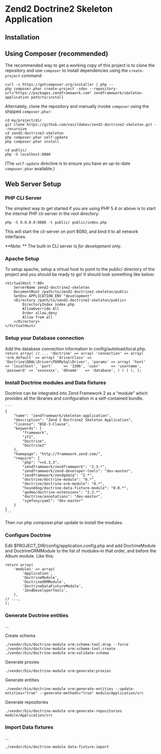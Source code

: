 Zend2 Doctrine2 Skeleton Application
=======================


Installation
------------

Using Composer (recommended)
----------------------------
The recommended way to get a working copy of this project is to clone the repository
and use `composer` to install dependencies using the `create-project` command:

    curl -s https://getcomposer.org/installer | php --
    php composer.phar create-project -sdev --repository-url="https://packages.zendframework.com" zendframework/skeleton-application path/to/install

Alternately, clone the repository and manually invoke `composer` using the shipped
`composer.phar`:

    cd my/project/dir
    git clone https://github.com/vasildakov/zend2-doctrine2-skeleton.git --recursive
    cd zend2-doctrine2-skeleton
    php composer.phar self-update
    php composer.phar install

    cd public/
    php -S localhost:8000

(The `self-update` directive is to ensure you have an up-to-date `composer.phar`
available.)



Web Server Setup
----------------

### PHP CLI Server

The simplest way to get started if you are using PHP 5.4 or above is to start the internal PHP cli-server in the root directory:

    php -S 0.0.0.0:8080 -t public/ public/index.php

This will start the cli-server on port 8080, and bind it to all network
interfaces.

**Note: ** The built-in CLI server is *for development only*.

### Apache Setup

To setup apache, setup a virtual host to point to the public/ directory of the
project and you should be ready to go! It should look something like below:

    <VirtualHost *:80>
        ServerName zend2-doctrine2-skeleton
        DocumentRoot /path/to/zend2-doctrine2-skeleton/public
        SetEnv APPLICATION_ENV "development"
        <Directory /path/to/zend2-doctrine2-skeleton/public>
            DirectoryIndex index.php
            AllowOverride All
            Order allow,deny
            Allow from all
        </Directory>
    </VirtualHost>

### Setup your Database connection
Add the database connection information in config/autoload/local.php.
    ```
    return array(
        // ...
        'doctrine' => array(
            'connection' => array(
                'orm_default' => array(
                    'driverClass' => 'Doctrine\DBAL\Driver\PDOMySql\Driver',
                    'params' => array(
                        'host'     => 'localhost',
                        'port'     => '3306',
                        'user'     => 'username',
                        'password' => 'xxxxxxxx',
                        'dbname'   => 'database',
                    )
                )
            )
        ),
    );
    ```

### Install Doctrine modules and Data fixtures
Doctrine can be integrated into Zend Framework 2 as a “module” which provides all the libraries and configuration in a self-contained bundle.
    
    ```
    {
        "name": "zendframework/skeleton-application",
        "description": "Zend 2 Doctrine2 Skeleton Application",
        "license": "BSD-3-Clause",
        "keywords": [
            "framework",
            "zf2",
            "Doctrine",
            "Doctrine2"
        ],
        "homepage": "http://framework.zend.com/",
        "require": {
            "php": ">=5.3.3",
            "zendframework/zendframework": "2.3.*",
            "zendframework/zend-developer-tools": "dev-master",
            "zendframework/zendgdata": "2.*",
            "doctrine/doctrine-module": "0.*",
            "doctrine/doctrine-orm-module": "0.*",
            "hounddog/doctrine-data-fixture-module": "0.0.*",
            "gedmo/doctrine-extensions": "2.3.*",
            "doctrine/annotations": "dev-master",
            "symfony/yaml": "dev-master"
        }
    }
    ```

Then run php composer.phar update to install the modules.


### Configure Doctrine
Edit $PROJECT_DIR/config/application.config.php and add DoctrineModule and DoctrineORMModule to the list of modules–in that order, and before the Album module. Like this:

    return array(
        'modules' => array(
            'Application',
            'DoctrineModule',
            'DoctrineORMModule',
            'DoctrineDataFixtureModule',
            'ZendDeveloperTools',
        ),
    // ...,
    );



### Generate Doctrine entities
...

Create schema

    ./vendor/bin/doctrine-module orm:schema-tool:drop --force
    ./vendor/bin/doctrine-module orm:schema-tool:create
    ./vendor/bin/doctrine-module orm:validate-schema

Generate proxies

    ./vendor/bin/doctrine-module orm:generate:proxies

Generate entities

    ./vendor/bin/doctrine-module orm:generate-entities --update-entities="true" --generate-methods="true" module/Application/src

Generate repositories

    ./vendor/bin/doctrine-module orm:generate-repositories module/Application/src


### Import Data fixtures
...

    ./vendor/bin/doctrine-module data-fixture:import